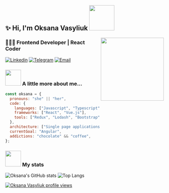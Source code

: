 ## ✨ Hi, I'm Oksana Vasyliuk <img src="https://media.giphy.com/media/v1.Y2lkPTc5MGI3NjExa2IxbmJ4azlhMmU5M2M1eHgwNTFvbm10b2U3ODV5dXc2aXZwY2ZhZCZlcD12MV9pbnRlcm5hbF9naWZfYnlfaWQmY3Q9Zw/bcKmIWkUMCjVm/giphy.gif" width="80">

<img align="right" src="https://media.giphy.com/media/v1.Y2lkPTc5MGI3NjExc3RkaXVpaHVwYWZzczZhbWZqcWc2aWRxcTY4ZmlrNjNud2V1YXFxZyZlcD12MV9pbnRlcm5hbF9naWZfYnlfaWQmY3Q9Zw/vzO0Vc8b2VBLi/giphy.gif" width=200>

### 👩🏻‍💻 Frontend Developer | React Coder

[![Linkedin](https://img.shields.io/badge/-LinkedIn-blue?style=flat-square&logo=Linkedin&logoColor=white&link=https://www.linkedin.com/in/oksana-vasyliuk-dev/)](https://www.linkedin.com/in/oksana-vasyliuk-dev/)
[![Telegram](https://img.shields.io/badge/-Telegram-blue?style=flat-square&logo=Telegram&logoColor=white&link=https://www.linkedin.com/in/oksana-vasyliuk-dev/)](http://t.me/oksana_vasyliuk)
[![Email](https://img.shields.io/badge/-Email-red?style=flat-square&logo=Gmail&logoColor=white&link=oksana.vasyliuk.job@gmail.com)](oksana.vasyliuk.job@gmail.com)

### <img src="https://media.giphy.com/media/v1.Y2lkPTc5MGI3NjExNjNkdHIwa3Fpb3BwMG1sZ3M3aHFraHdzbGpqbXhvOTd4Mm5kbDliOCZlcD12MV9pbnRlcm5hbF9naWZfYnlfaWQmY3Q9Zw/l0IpXwyCXikRK9Yl2/giphy.gif" width="50"> A little more about me...  

```javascript
const oksana = {
  pronouns: "she" || "her",
  code: {
    languages: ["Javascript", "Typescript", "HTML", "CSS"],
    frameworks: ["React", "Vue.js"],
    tools: ["Redux", "Lodash", "Bootstrap", "SASS", "Bulma"],
  },
  architecture: ["Single page applications", "Responsive web design", "Performance optimization"],
  currentGoal: "Angular",
  addictions: "chocolate" && "coffee",
};
```
### <img src="https://media.giphy.com/media/1TCfkQ0NN2XyZm4hye/giphy.gif" width="50"> My stats
![Oksana's GitHub stats](https://github-readme-stats.vercel.app/api?username=oksana-vas&show_icons=true&rank_icon=github)
![Top Langs](https://github-readme-stats.vercel.app/api/top-langs/?username=oksana-vas&layout=compact)

[![Oksana Vasyliuk profile views](https://u8views.com/api/v1/github/profiles/121458206/views/day-week-month-total-count.svg)](https://u8views.com/github/oksana-vas)
